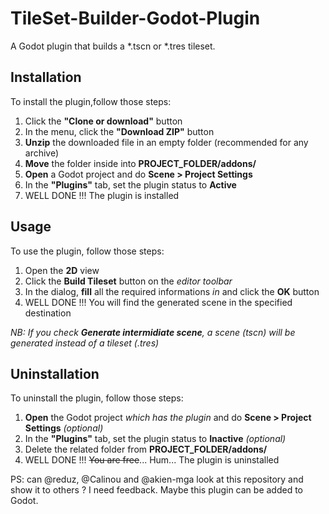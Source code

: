 # TileSet-Builder-Godot-Plugin
A Godot plugin that builds a *.tscn or *.tres tileset.

## Installation
To install the plugin,follow those steps:
1. Click the **"Clone or download"** button
2. In the menu, click the **"Download ZIP"** button
3. **Unzip** the downloaded file in an empty folder (recommended for any archive)
4. **Move** the folder inside into **PROJECT_FOLDER/addons/**
5. **Open** a Godot project and do **Scene > Project Settings**
6. In the **"Plugins"** tab, set the plugin status to **Active**
7. WELL DONE !!! The plugin is installed
	
## Usage
To use the plugin, follow those steps:
1. Open the **2D** view
2. Click the **Build Tileset** button on the _editor toolbar_
3. In the dialog, **fill** all the required informations _in_ and click the **OK** button
4. WELL DONE !!! You will find the generated scene in the specified destination

_NB: If you check **Generate intermidiate scene**, a scene (*tscn) will be generated instead of a tileset (*.tres)_

## Uninstallation
To uninstall the plugin, follow those steps:
1. **Open** the Godot project _which has the plugin_ and do **Scene > Project Settings** _(optional)_
2. In the **"Plugins"** tab, set the plugin status to **Inactive** _(optional)_
3. Delete the related folder from **PROJECT_FOLDER/addons/**
7. WELL DONE !!! ~~You are free~~... Hum... The plugin is uninstalled

PS: can @reduz, @Calinou and @akien-mga look at this repository and show it to others ? I need feedback. Maybe this plugin can be added to Godot.
